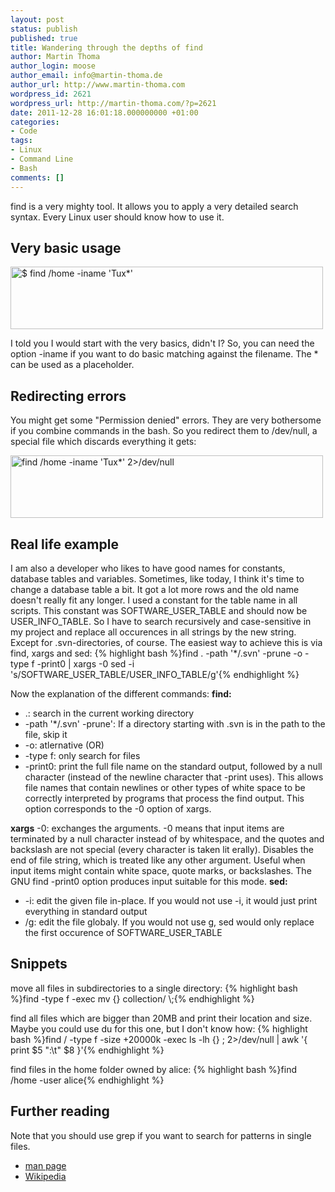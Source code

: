 ```yaml
---
layout: post
status: publish
published: true
title: Wandering through the depths of find
author: Martin Thoma
author_login: moose
author_email: info@martin-thoma.de
author_url: http://www.martin-thoma.com
wordpress_id: 2621
wordpress_url: http://martin-thoma.com/?p=2621
date: 2011-12-28 16:01:18.000000000 +01:00
categories:
- Code
tags:
- Linux
- Command Line
- Bash
comments: []
---
```

find is a very mighty tool. It allows you to apply a very detailed search syntax. Every Linux user should know how to use it.

<h2>Very basic usage</h2>
<a href="http://martin-thoma.com/wp-content/uploads/2011/09/find-basic1.png"><img src="http://martin-thoma.com/wp-content/uploads/2011/09/find-basic1.png" alt="$ find  /home -iname &#039;Tux*&#039;" title="$ find  /home -iname &#039;Tux*&#039;" width="500" height="100" class="alignnone size-full wp-image-2671" /></a>

I told you I would start with the very basics, didn't I? So, you can need the option -iname if you want to do basic matching against the filename. The * can be used as a placeholder.

<h2>Redirecting errors</h2>
You might get some "Permission denied" errors. They are very bothersome if you combine commands in the bash. So you redirect them to /dev/null, a special file which discards everything it gets:

<a href="http://martin-thoma.com/wp-content/uploads/2011/09/find-error-redirection.png"><img src="http://martin-thoma.com/wp-content/uploads/2011/09/find-error-redirection.png" alt="find /home -iname &#039;Tux*&#039; 2>/dev/null" title="find /home -iname &#039;Tux*&#039; 2>/dev/null" width="500" height="100" class="alignnone size-full wp-image-2691" /></a>

<h2>Real life example</h2>
I am also a developer who likes to have good names for constants, database tables and variables. Sometimes, like today, I think it's time to change a database table a bit. It got a lot more rows and the old name doesn't really fit any longer. I used a constant for the table name in all scripts. This constant was SOFTWARE_USER_TABLE and should now be USER_INFO_TABLE. So I have to search recursively and case-sensitive in my project and replace all occurences in all strings by the new string. Except for .svn-directories, of course.
The easiest way to achieve this is via find, xargs and sed:
{% highlight bash %}find . -path '*/.svn' -prune -o -type f -print0 | xargs -0 sed -i 's/SOFTWARE_USER_TABLE/USER_INFO_TABLE/g'{% endhighlight %}

Now the explanation of the different commands:
<strong>find:</strong>
<ul>
    <li>.: search in the current working directory</li>
    <li>-path '*/.svn' -prune': If a directory starting with .svn is in the path to the file, skip it</li>
    <li>-o: atlernative (OR)</li>
    <li>-type f: only search for files</li>
    <li>-print0: print  the  full  file name on the standard output, followed by a null character (instead of the newline character that -print uses).  This allows file names that contain newlines or other types of white space  to  be  correctly  interpreted by programs that process the find output.  This option corresponds to the -0 option of xargs.</li>
</ul>
<strong>xargs</strong> -0: exchanges the arguments. -0 means that input items are terminated by a null character instead of by whitespace, and the quotes and backslash are not special (every character is taken lit erally).  Disables the end of file string, which is treated like any other argument.  Useful when input  items  might  contain  white  space,  quote marks, or backslashes.  The GNU find -print0 option produces input suitable for this mode.
<strong>sed:</strong>
<ul>
    <li>-i: edit the given file in-place. If you would not use -i, it would just print everything in standard output</li>
    <li>/g: edit the file globaly. If you would not use g, sed would only replace the first occurence of SOFTWARE_USER_TABLE</li>
</ul>

<h2>Snippets</h2>
move all files in subdirectories to a single directory:
{% highlight bash %}find -type f -exec mv {} collection/ \;{% endhighlight %}

find all files which are bigger than 20MB and print their location and size. Maybe you could use du for this one, but I don't know how:
{% highlight bash %}find / -type f -size +20000k -exec ls -lh {} \; 2>/dev/null | awk '{ print $5 ":\t" $8 }'{% endhighlight %}

find files in the home folder owned by alice:
{% highlight bash %}find /home -user alice{% endhighlight %}

<h2>Further reading</h2>
Note that you should use grep if you want to search for patterns in single files.

<ul>
  <li><a href="http://linux.die.net/man/1/find">man page</a></li>
  <li><a href="http://en.wikipedia.org/wiki/Find">Wikipedia</a></li>
</ul>
